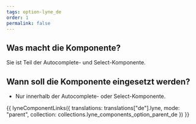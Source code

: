 ```yaml
---
tags: option-lyne_de
order: 1
permalink: false
---
```


## Was macht die Komponente?
Sie ist Teil der Autocomplete- und Select-Komponente.

## Wann soll die Komponente eingesetzt werden?
* Nur innerhalb der Autocomplete- oder Select-Komponente.

{{ lyneComponentLinks({
  translations: translations["de"].lyne,
  mode: "parent",
  collection: collections.lyne_components_option_parent_de
}) }}